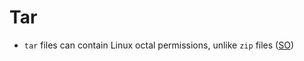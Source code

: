 # Tar

* `tar` files can contain Linux octal permissions, unlike `zip` files ([SO](http://stackoverflow.com/a/10739353/125246))
